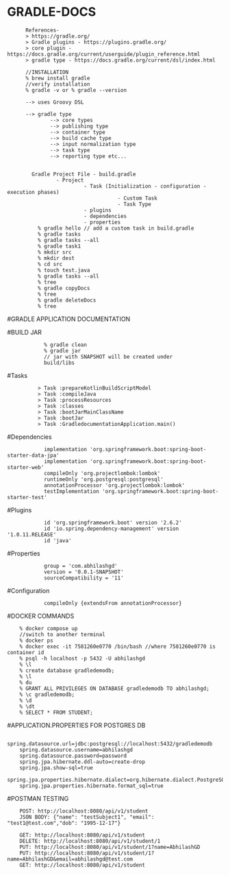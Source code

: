 # GRADLE-DOCS

          References-
          > https://gradle.org/
          > Gradle plugins - https://plugins.gradle.org/
          > core plugin - https://docs.gradle.org/current/userguide/plugin_reference.html
          > gradle type - https://docs.gradle.org/current/dsl/index.html

          //INSTALLATION
          % brew install gradle
          //verify installation
          % gradle -v or % gradle --version
          
          --> uses Groovy DSL
           
          --> gradle type
                  --> core types 
                  --> publishing type
                  --> container type
                  --> build cache type
                  --> input normalization type
                  --> task type
                  --> reporting type etc...
                 
                  
            Gradle Project File - build.gradle
                    - Project
                             - Task (Initialization - configuration - execution phases)
                                        - Custom Task
                                        - Task Type
                             - plugins
                             - dependencies
                             - properties
              % gradle hello // add a custom task in build.gradle
              % gradle tasks
              % gradle tasks --all
              % gradle task1
              % mkdir src
              % mkdir dest
              % cd src 
              % touch test.java
              % gradle tasks --all
              % tree
              % gradle copyDocs
              % tree
              % gradle deleteDocs
              % tree

#GRADLE APPLICATION DOCUMENTATION

#BUILD JAR

                % gradle clean
                % gradle jar
                // jar with SNAPSHOT will be created under
                build/libs

#Tasks

              > Task :prepareKotlinBuildScriptModel
              > Task :compileJava
              > Task :processResources
              > Task :classes
              > Task :bootJarMainClassName
              > Task :bootJar
              > Task :GradledocumentationApplication.main()

#Dependencies

                implementation 'org.springframework.boot:spring-boot-starter-data-jpa'
	            implementation 'org.springframework.boot:spring-boot-starter-web'
	            compileOnly 'org.projectlombok:lombok'
	            runtimeOnly 'org.postgresql:postgresql'
	            annotationProcessor 'org.projectlombok:lombok'
	            testImplementation 'org.springframework.boot:spring-boot-starter-test'

#Plugins

                id 'org.springframework.boot' version '2.6.2'
                id 'io.spring.dependency-management' version '1.0.11.RELEASE'
                id 'java'

#Properties

                group = 'com.abhilashgd'
                version = '0.0.1-SNAPSHOT'
                sourceCompatibility = '11'

#Configuration

                compileOnly {extendsFrom annotationProcessor}

#DOCKER COMMANDS

		% docker compose up
		//switch to another terminal
		% docker ps
		% docker exec -it 7581260e0770 /bin/bash //where 7581260e0770 is container id
		% psql -h localhost -p 5432 -U abhilashgd
		% \l
		% create database gradledemodb;
		% \l
		% du
		% GRANT ALL PRIVILEGES ON DATABASE gradledemodb TO abhilashgd;
		% \c gradledemodb;
		% \d
		% \dt
        % SELECT * FROM STUDENT;

#APPLICATION.PROPERTIES FOR POSTGRES DB

		spring.datasource.url=jdbc:postgresql://localhost:5432/gradledemodb
		spring.datasource.username=abhilashgd
		spring.datasource.password=password
		spring.jpa.hibernate.ddl-auto=create-drop
		spring.jpa.show-sql=true
		spring.jpa.properties.hibernate.dialect=org.hibernate.dialect.PostgreSQLDialect
		spring.jpa.properties.hibernate.format_sql=true
		
#POSTMAN TESTING

        POST: http://localhost:8080/api/v1/student
        JSON BODY: {"name": "testSubject1", "email": "test1@test.com","dob": "1995-12-17"}

        GET: http://localhost:8080/api/v1/student
        DELETE: http://localhost:8080/api/v1/student/1
        PUT: http://localhost:8080/api/v1/student/1?name=AbhilashGD
        PUT: http://localhost:8080/api/v1/student/1?name=AbhilashGD&email=abhilashgd@test.com
        GET: http://localhost:8080/api/v1/student